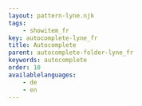 ```yaml
---
layout: pattern-lyne.njk
tags: 
    - showitem_fr
key: autocomplete-lyne_fr
title: Autocomplete
parent: autocomplete-folder-lyne_fr
keywords: autocomplete
order: 10
availablelanguages: 
    - de
    - en
---
```

